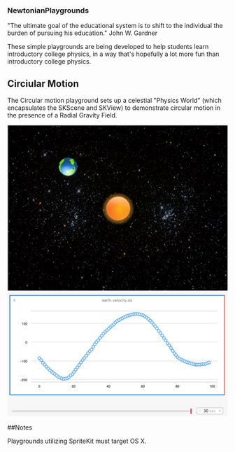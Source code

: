 ### NewtonianPlaygrounds

"The ultimate goal of the educational system is to shift to the individual the burden of pursuing his education."
John W. Gardner

These simple playgrounds are being developed to help students learn introductory college physics, in a way that's hopefully a lot more fun than introductory college physics. 


## Circiular Motion

The Circular motion playground sets up a celestial "Physics World" (which encapsulates the SKScene and SKView) to demonstrate circular motion in the presence of a Radial Gravity Field. 

![Alt text](/NewtonianPlaygrounds/CircularMotionSS.png?raw=true "")
![Alt text](/NewtonianPlaygrounds/CircularGraphSS.png?raw=true "Earth Velocity dx")

##Notes

Playgrounds utilizing SpriteKit must target OS X. 
